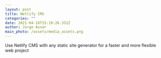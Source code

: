 ```yaml
---
layout: post
title: Netlify CMS
categories: ""
date: 2021-04-16T15:19:26.331Z
author: Jorge Aznar
main_photo: /assets/media_assets.png
---
```

Use Netlify CMS with any static site generator for a faster and more flexible web project
